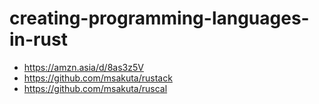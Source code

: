 # creating-programming-languages-in-rust

- https://amzn.asia/d/8as3z5V
- https://github.com/msakuta/rustack
- https://github.com/msakuta/ruscal

